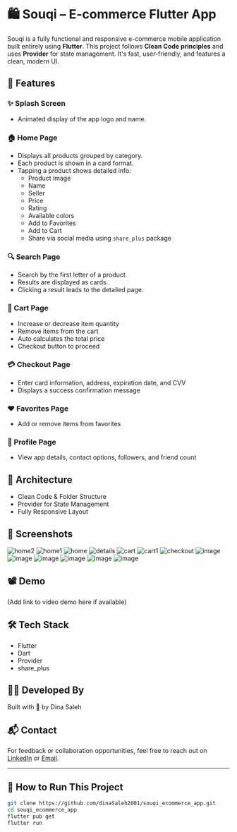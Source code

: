 # 🛍️ Souqi – E-commerce Flutter App

Souqi is a fully functional and responsive e-commerce mobile application built entirely using **Flutter**. This project follows **Clean Code principles** and uses **Provider** for state management. It's fast, user-friendly, and features a clean, modern UI.

## 🚀 Features

### ✨ Splash Screen
- Animated display of the app logo and name.

### 🏠 Home Page
- Displays all products grouped by category.
- Each product is shown in a card format.
- Tapping a product shows detailed info:
  - Product image
  - Name
  - Seller
  - Price
  - Rating
  - Available colors
  - Add to Favorites
  - Add to Cart
  - Share via social media using `share_plus` package

### 🔍 Search Page
- Search by the first letter of a product.
- Results are displayed as cards.
- Clicking a result leads to the detailed page.

### 🛒 Cart Page
- Increase or decrease item quantity
- Remove items from the cart
- Auto calculates the total price
- Checkout button to proceed

### 💳 Checkout Page
- Enter card information, address, expiration date, and CVV
- Displays a success confirmation message

### ❤️ Favorites Page
- Add or remove items from favorites

### 👤 Profile Page
- View app details, contact options, followers, and friend count

## 🧱 Architecture
- Clean Code & Folder Structure
- Provider for State Management
- Fully Responsive Layout

## 📸 Screenshots
![home2](https://github.com/user-attachments/assets/1f17e2bc-fc3e-47a9-b5f2-054d426f5bba)
![home1](https://github.com/user-attachments/assets/24fa6ab9-0c2d-4734-b479-9bc4b9323457)
![home](https://github.com/user-attachments/assets/d3d81993-a6b0-4c71-877e-2fa994521df9)
![details](https://github.com/user-attachments/assets/9900431e-b3a1-4a56-9faa-d27852fb0736)
![cart](https://github.com/user-attachments/assets/f3553bec-8fda-486f-8fcc-4f290b43d431)
![cart1](https://github.com/user-attachments/assets/189939a5-1cf9-4de6-b189-ed4392e93dce)
![checkout](https://github.com/user-attachments/assets/f61b8805-fd8f-48e6-9baa-400401b383d3)
![image](https://github.com/user-attachments/assets/6b6ad3c0-d325-4685-ac58-9f3d71ce53f9)
![image](https://github.com/user-attachments/assets/196dcd12-2383-4146-851f-d9b0b9f7f231)
![image](https://github.com/user-attachments/assets/8be756a7-0d5c-4ca6-aa5d-9ebee363f0a6)
![image](https://github.com/user-attachments/assets/5c46c006-c950-4250-8cd4-6298c63648ad)
![image](https://github.com/user-attachments/assets/4572ec7c-41a8-4336-8960-db27eca196ec)
![image](https://github.com/user-attachments/assets/94933d90-7075-402a-8174-71a200bbfb82)

## 📽️ Demo
(Add link to video demo here if available)

## 🛠️ Tech Stack
- Flutter
- Dart
- Provider
- share_plus

## 👩‍💻 Developed By
Built with 💙 by Dina Saleh

## 📬 Contact
For feedback or collaboration opportunities, feel free to reach out on [LinkedIn](https://www.linkedin.com/in/dina-saleh-a815b8249) or [Email](dinasaleh729@gmail.com).

---

## 📌 How to Run This Project

```bash
git clone https://github.com/dinaSaleh2001/souqi_ecommerce_app.git
cd souqi_ecommerce_app
flutter pub get
flutter run
